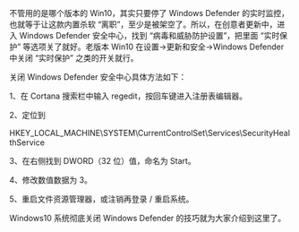 不管用的是哪个版本的 Win10，其实只要停了 Windows Defender 的实时监控，也就等于让这款内置杀软 “离职”，至少是被架空了。所以，在创意者更新中，进入 Windows Defender 安全中心，找到 “病毒和威胁防护设置”，把里面 “实时保护” 等选项关了就好。老版本 Win10 在设置→更新和安全→Windows Defender 中关闭 “实时保护” 之类的开关就行。

关闭 Windows Defender 安全中心具体方法如下：

1、在 Cortana 搜索栏中输入 regedit，按回车键进入注册表编辑器。

2、定位到

HKEY_LOCAL_MACHINE\SYSTEM\CurrentControlSet\Services\SecurityHealthService

3、在右侧找到 DWORD（32 位）值，命名为 Start。

4、修改数值数据为 3。

5、重启文件资源管理器，或注销再登录 / 重启系统。

Windows10 系统彻底关闭 Windows Defender 的技巧就为大家介绍到这里了。